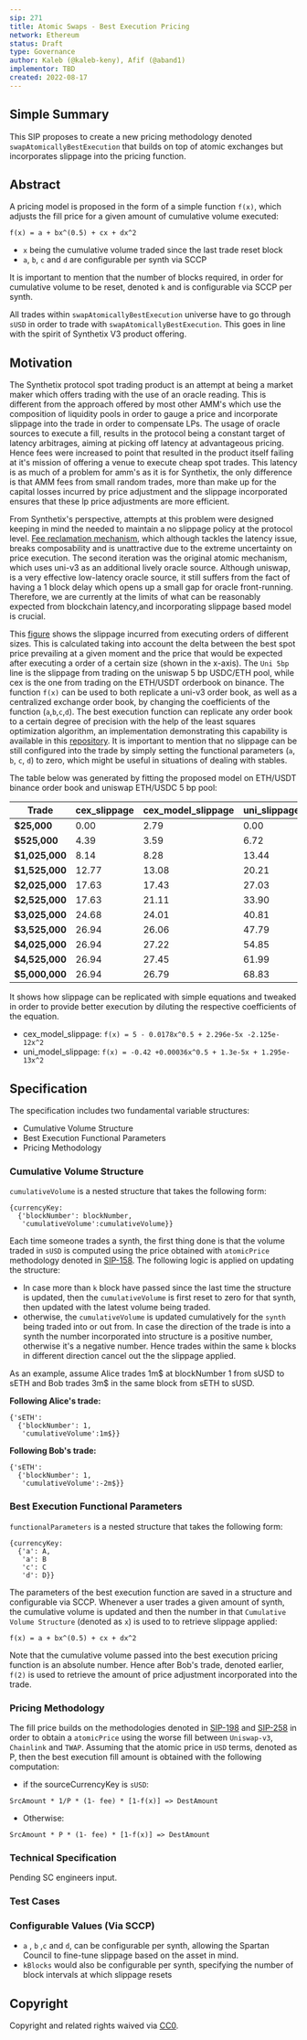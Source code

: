 ```yaml
---
sip: 271
title: Atomic Swaps - Best Execution Pricing
network: Ethereum
status: Draft
type: Governance
author: Kaleb (@kaleb-keny), Afif (@aband1)
implementor: TBD
created: 2022-08-17
---
```


<!--You can leave these HTML comments in your merged SIP and delete the visible duplicate text guides, they will not appear and may be helpful to refer to if you edit it again. This is the suggested template for new SIPs. Note that an SIP number will be assigned by an editor. When opening a pull request to submit your SIP, please use an abbreviated title in the filename, `sip-draft_title_abbrev.md`. The title should be 44 characters or less.-->

## Simple Summary

<!--"If you can't explain it simply, you don't understand it well enough." Simply describe the outcome the proposed changes intends to achieve. This should be non-technical and accessible to a casual community member.-->

This SIP proposes to create a new pricing methodology denoted `swapAtomicallyBestExecution` that builds on top of atomic exchanges but incorporates slippage into the pricing function.
 
## Abstract

<!--A short (~200 word) description of the proposed change, the abstract should clearly describe the proposed change. This is what *will* be done if the SIP is implemented, not *why* it should be done or *how* it will be done. If the SIP proposes deploying a new contract, write, "we propose to deploy a new contract that will do x".-->

A pricing model is proposed in the form of a simple function `f(x)`, which adjusts the fill price for a given amount of cumulative volume executed: 

`f(x) = a + bx^(0.5) + cx + dx^2`

- `x` being the cumulative volume traded since the last trade reset block
- `a`, `b`, `c` and `d` are configurable per synth via SCCP

It is important to mention that the number of blocks required, in order for cumulative volume to be reset, denoted `k` and is configurable via SCCP per synth.

All trades within `swapAtomicallyBestExecution` universe have to go through `sUSD` in order to trade with `swapAtomicallyBestExecution`. This goes in line with the spirit of Synthetix V3 product offering.

## Motivation
<!--This is the problem statement. This is the *why* of the SIP. It should clearly explain *why* the current state of the protocol is inadequate.  It is critical that you explain *why* the change is needed, if the SIP proposes changing how something is calculated, you must address *why* the current calculation is innaccurate or wrong. This is not the place to describe how the SIP will address the issue!-->

The Synthetix protocol spot trading product is an attempt at being a market maker which offers trading with the use of an oracle reading. This is different from the approach offered by most other AMM's which use the composition of liquidity pools in order to gauge a price and incorporate slippage into the trade in order to compensate LPs.
The usage of oracle sources to execute a fill, results in the protocol being a constant target of latency arbitrages, aiming at picking off latency at advantageous pricing. Hence fees were increased to  point that resulted in the product itself failing at it's mission of offering a venue to execute cheap spot trades. This latency is as much of a problem for amm's as it is for Synthetix, the only difference is that AMM fees from small random trades, more than make up for the capital losses incurred by price adjustment and the slippage incorporated ensures that these lp price adjustments are more efficient.

From Synthetix's perspective, attempts at this problem were designed keeping in mind the needed to maintain a no slippage policy at the protocol level. [Fee reclamation mechanism](https://sips.synthetix.io/sips/sip-37/), which although tackles the latency issue, breaks composability and is unattractive due to the extreme uncertainty on price execution. 
The second iteration was the original atomic mechanism, which uses uni-v3 as an additional lively oracle source. Although uniswap, is a very effective low-latency oracle source, it still suffers from the fact of having a 1 block delay which opens up a small gap for oracle front-running. Therefore, we are currently at the limits of what can be reasonably expected from blockchain latency,and incorporating slippage based model is crucial.

This [figure](https://ibb.co/dPvmcP7) shows the slippage incurred from executing orders of different sizes. This is calculated taking into account the delta between the best spot price prevailing at a given moment and the price that would be expected after executing a order of a certain size (shown in the x-axis). The `Uni 5bp` line is the slippage from trading on the uniswap 5 bp USDC/ETH pool, while cex is the one from trading on the ETH/USDT orderbook on binance.
The function `f(x)` can be used to both replicate a uni-v3 order book, as well as a centralized exchange order book, by changing the coefficients of the function (`a`,`b`,`c`,`d`). The best execution function can replicate any order book to a certain degree of precision with the help of the least squares optimization algorithm, an implementation demonstrating this capability is available in this [repository](https://github.com/kaleb-keny/synthetix_slippage_calibration_sip_271). 
It is important to mention that no slippage can be still configured into the trade by simply setting the functional parameters (`a`, `b`, `c`, `d`) to zero, which might be useful in situations of dealing with stables.


The table below was generated by fitting the proposed model on  ETH/USDT binance order book and uniswap ETH/USDC 5 bp pool: 

| **Trade**      	| **cex_slippage** 	| **cex_model_slippage** 	| **uni_slippage** 	| **uni_model_slippage** 	|
|----------------	|------------------	|------------------------	|------------------	|------------------------	|
| **$25,000**    	| 0.00             	| 2.79                   	| 0.00             	| -0.04                  	|
| **$525,000**   	| 4.39             	| 3.59                   	| 6.72             	| 6.74                   	|
| **$1,025,000** 	| 8.14             	| 8.28                   	| 13.44            	| 13.49                  	|
| **$1,525,000** 	| 12.77            	| 13.08                  	| 20.21            	| 20.28                  	|
| **$2,025,000** 	| 17.63            	| 17.43                  	| 27.03            	| 27.12                  	|
| **$2,525,000** 	| 17.63            	| 21.11                  	| 33.90            	| 34.02                  	|
| **$3,025,000** 	| 24.68            	| 24.01                  	| 40.81            	| 40.97                  	|
| **$3,525,000** 	| 26.94            	| 26.06                  	| 47.79            	| 47.99                  	|
| **$4,025,000** 	| 26.94            	| 27.22                  	| 54.85            	| 55.07                  	|
| **$4,525,000** 	| 26.94            	| 27.45                  	| 61.99            	| 62.21                  	|
| **$5,000,000** 	| 26.94            	| 26.79                  	| 68.83            	| 69.05                  	|

It shows how slippage can be replicated with simple equations and tweaked in order to provide better execution by diluting the respective coefficients of the equation.

- cex_model_slippage: `f(x) = 5 - 0.0178x^0.5 + 2.296e-5x -2.125e-12x^2`
- uni_model_slippage: `f(x) = -0.42 +0.00036x^0.5 + 1.3e-5x + 1.295e-13x^2`

## Specification

<!--The therefore specification should describe the syntax and semantics of new feature, there are five sections
1. Overview
2. Rationale
3. Technical Specification
4. Test Cases
5. Configurable Values
-->

The specification includes two fundamental variable structures:
- Cumulative Volume Structure
- Best Execution Functional Parameters
- Pricing Methodology

### Cumulative Volume Structure
`cumulativeVolume` is a nested structure that takes the following form:
```
{currencyKey: 
  {'blockNumber': blockNumber,
   'cumulativeVolume':cumulativeVolume}}
```
Each time someone trades a synth, the first thing done is that the volume traded in `sUSD` is computed using the price obtained with `atomicPrice` methodology denoted in [SIP-158](https://sips.synthetix.io/sips/sip-258/). 
The following logic is applied on updating the structure:
- In case more than `k` block have passed since the last time the structure is updated, then the `cumulativeVolume` is first reset to zero for that synth, then updated with the latest volume being traded. 
- otherwise, the `cumulativeVolume` is updated cumulatively for the `synth` being traded into or out from. In case the direction of the trade is into a synth the number incorporated into structure is a positive number, otherwise it's a negative number. Hence trades within the same `k` blocks in different direction cancel out the the slippage applied.

As an example, assume Alice trades 1m$ at blockNumber 1 from sUSD to sETH and Bob trades 3m$ in the same block from sETH to sUSD.

**Following Alice's trade:**
```
{'sETH': 
  {'blockNumber': 1,
   'cumulativeVolume':1m$}}
```
**Following Bob's trade:**
```
{'sETH': 
  {'blockNumber': 1,
   'cumulativeVolume':-2m$}}
```

### Best Execution Functional Parameters
`functionalParameters` is a nested structure that takes the following form:
```
{currencyKey: 
  {'a': A,
   'a': B
   'c': C
   'd': D}}
```
The parameters of the best execution function are saved in a structure and configurable via SCCP. Whenever a user trades a given amount of synth, the cumulative volume is updated and then the number in that `Cumulative Volume Structure` (denoted as `x`) is used to to retrieve slippage applied:

`f(x) = a + bx^(0.5) + cx + dx^2`

Note that the cumulative volume passed into the best execution pricing function is an absolute number. Hence after Bob's trade, denoted earlier, `f(2)` is used to retrieve the amount of price adjustment incorporated into the trade.

### Pricing Methodology
The fill price builds on the methodologies denoted in [SIP-198](https://sips.synthetix.io/sips/sip-198) and [SIP-258](https://sips.synthetix.io/sips/sip-258) in order to obtain a `atomicPrice` using the worse fill between `Uniswap-v3`, `Chainlink` and `TWAP`. Assuming that the atomic price in `USD` terms, denoted as P, then the best execution fill amount is obtained with the following computation:
- if the sourceCurrencyKey is `sUSD`:

`SrcAmount * 1/P * (1- fee) * [1-f(x)] => DestAmount`

- Otherwise:

`SrcAmount * P * (1- fee) * [1-f(x)] => DestAmount`

### Technical Specification

<!--The technical specification should outline the public API of the changes proposed. That is, changes to any of the interfaces Synthetix currently exposes or the creations of new ones.-->
Pending SC engineers input.

### Test Cases

<!--Test cases for an implementation are mandatory for SIPs but can be included with the implementation..-->

### Configurable Values (Via SCCP)

<!--Please list all values configurable via SCCP under this implementation.-->
- `a` , `b` ,`c` and `d`, can be configurable per synth, allowing the Spartan Council to fine-tune slippage based on the asset in mind.
- `kBlocks` would also be configurable per synth, specifying the number of block intervals at which slippage resets

## Copyright

Copyright and related rights waived via [CC0](https://creativecommons.org/publicdomain/zero/1.0/).
